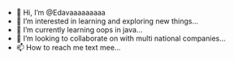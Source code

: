 - 👋 Hi, I’m @Edavaaaaaaaaa
- 👀 I’m interested in learning and exploring new things...
- 🌱 I’m currently learning oops in java...
- 💞️ I’m looking to collaborate on with multi national companies...
- 📫 How to reach me  text mee...

<!---
Edavaaaaaaaaa/Edavaaaaaaaaa is a ✨ special ✨ repository because its `README.md` (this file) appears on your GitHub profile.
You can click the Preview link to take a look at your changes.
--->
